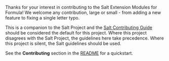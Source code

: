 Thanks for your interest in contributing to the Salt Extension Modules for
Formula! We welcome any contribution, large or small - from
adding a new feature to fixing a single letter typo.

This is a companion to the Salt Project and the [Salt Contributing
Guide][salt-contributing] should be considered the default for this project.
Where this project disagrees with the Salt Project, the guidelines here take
precedence. Where this project is silent, the Salt guidelines should be used.

See the **Contributing** section in the [README][README.md] for a quickstart.


[README.md]: README.md
[salt-contributing]: https://docs.saltproject.io/en/master/topics/development/contributing.html
